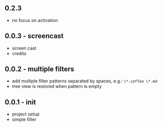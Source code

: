 ## 0.2.3
* no focus on activation

## 0.0.3 - screencast
* screen cast
* credits

## 0.0.2 - multiple filters
* add multiple filter patterns separated by spaces, e.g.: `\*.coffee \*.md`
* tree view is restored when pattern is empty

## 0.0.1 - init
* project setup
* simple filter
